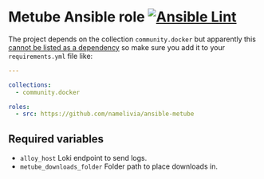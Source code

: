 # Metube Ansible role [![Ansible Lint](https://github.com/namelivia/ansible-metube/actions/workflows/ansible-lint.yml/badge.svg)](https://github.com/namelivia/ansible-metube/actions/workflows/ansible-lint.yml)

The project depends on the collection `community.docker` but apparently this [cannot be listed as a dependency](https://github.com/ansible/ansible/issues/62847) so make sure you add it to your `requirements.yml` file like:

```yml
---

collections:
  - community.docker

roles:
  - src: https://github.com/namelivia/ansible-metube
```

## Required variables
 - `alloy_host` Loki endpoint to send logs.
 - `metube_downloads_folder` Folder path to place downloads in.
